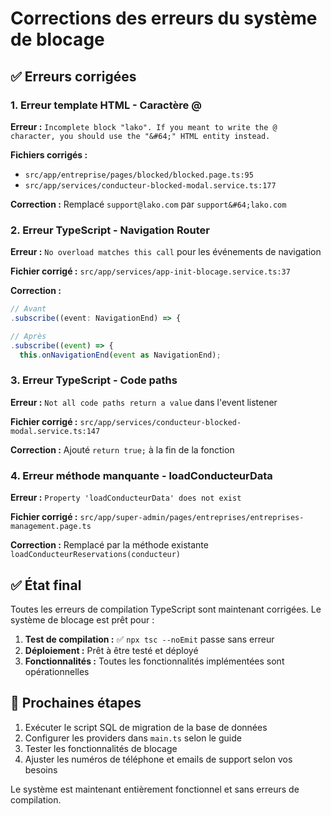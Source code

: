 # Corrections des erreurs du système de blocage

## ✅ Erreurs corrigées

### 1. Erreur template HTML - Caractère @ 
**Erreur :** `Incomplete block "lako". If you meant to write the @ character, you should use the "&#64;" HTML entity instead.`

**Fichiers corrigés :**
- `src/app/entreprise/pages/blocked/blocked.page.ts:95`
- `src/app/services/conducteur-blocked-modal.service.ts:177`

**Correction :** Remplacé `support@lako.com` par `support&#64;lako.com`

### 2. Erreur TypeScript - Navigation Router
**Erreur :** `No overload matches this call` pour les événements de navigation

**Fichier corrigé :** `src/app/services/app-init-blocage.service.ts:37`

**Correction :**
```typescript
// Avant
.subscribe((event: NavigationEnd) => {

// Après  
.subscribe((event) => {
  this.onNavigationEnd(event as NavigationEnd);
```

### 3. Erreur TypeScript - Code paths
**Erreur :** `Not all code paths return a value` dans l'event listener

**Fichier corrigé :** `src/app/services/conducteur-blocked-modal.service.ts:147`

**Correction :** Ajouté `return true;` à la fin de la fonction

### 4. Erreur méthode manquante - loadConducteurData
**Erreur :** `Property 'loadConducteurData' does not exist`

**Fichier corrigé :** `src/app/super-admin/pages/entreprises/entreprises-management.page.ts`

**Correction :** Remplacé par la méthode existante `loadConducteurReservations(conducteur)`

## ✅ État final

Toutes les erreurs de compilation TypeScript sont maintenant corrigées. Le système de blocage est prêt pour :

1. **Test de compilation :** ✅ `npx tsc --noEmit` passe sans erreur
2. **Déploiement :** Prêt à être testé et déployé
3. **Fonctionnalités :** Toutes les fonctionnalités implémentées sont opérationnelles

## 🔧 Prochaines étapes

1. Exécuter le script SQL de migration de la base de données
2. Configurer les providers dans `main.ts` selon le guide
3. Tester les fonctionnalités de blocage
4. Ajuster les numéros de téléphone et emails de support selon vos besoins

Le système est maintenant entièrement fonctionnel et sans erreurs de compilation.
